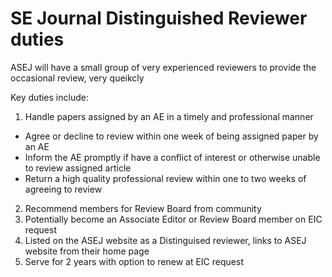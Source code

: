 # SE Journal Distinguished Reviewer duties

ASEJ will have a small group of very experienced reviewers to provide the occasional review, very queikcly

Key duties include:

1. Handle papers assigned by an AE in a timely and professional manner
  - Agree or decline to review within one week of being assigned paper by an AE
  - Inform the AE promptly if have a conflict of interest or otherwise unable to review assigned article
  - Return a high quality professional review within one  to two weeks of agreeing to review
  
2. Recommend members for Review Board from community
3. Potentially become an Associate Editor  or Review Board member on EIC request
4. Listed on the ASEJ website as a Distinguised reviewer, links to ASEJ website from their home page 
5. Serve for 2 years with option to renew at EIC request

